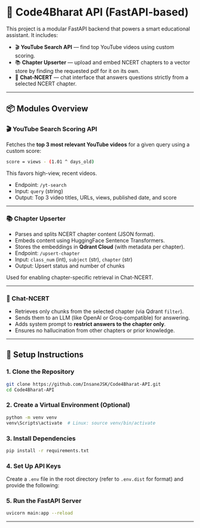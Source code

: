 # 🧠 Code4Bharat API (FastAPI-based)

This project is a modular FastAPI backend that powers a smart educational assistant. It includes:

- 🎬 **YouTube Search API** — find top YouTube videos using custom scoring.
- 📚 **Chapter Upserter** — upload and embed NCERT chapters to a vector store by finding the requested pdf for it on its own.
- 💬 **Chat-NCERT** — chat interface that answers questions strictly from a selected NCERT chapter.

---

## 📦 Modules Overview

### 🎬 YouTube Search Scoring API

Fetches the **top 3 most relevant YouTube videos** for a given query using a custom score:

```bash
score = views - (1.01 ^ days_old)
```

This favors high-view, recent videos.

- Endpoint: `/yt-search`
- Input: `query` (string)
- Output: Top 3 video titles, URLs, views, published date, and score

---

### 📚 Chapter Upserter

- Parses and splits NCERT chapter content (JSON format).
- Embeds content using HuggingFace Sentence Transformers.
- Stores the embeddings in **Qdrant Cloud** (with metadata per chapter).
- Endpoint: `/upsert-chapter`
- Input: `class_num` (int), `subject` (str), `chapter` (str)
- Output: Upsert status and number of chunks

Used for enabling chapter-specific retrieval in Chat-NCERT.

---

### 💬 Chat-NCERT

- Retrieves only chunks from the selected chapter (via Qdrant `filter`).
- Sends them to an LLM (like OpenAI or Groq-compatible) for answering.
- Adds system prompt to **restrict answers to the chapter only**.
- Ensures no hallucination from other chapters or prior knowledge.

---

## 🔧 Setup Instructions

### 1. Clone the Repository

```bash
git clone https://github.com/InsaneJSK/Code4Bharat-API.git
cd Code4Bharat-API
```

### 2. Create a Virtual Environment (Optional)

```bash
python -m venv venv
venv\Scripts\activate  # Linux: source venv/bin/activate
```

### 3. Install Dependencies

```bash
pip install -r requirements.txt
```

### 4. Set Up API Keys

Create a `.env` file in the root directory (refer to `.env.dist` for format) and provide the following:

### 5. Run the FastAPI Server

```bash
uvicorn main:app --reload
```

---
